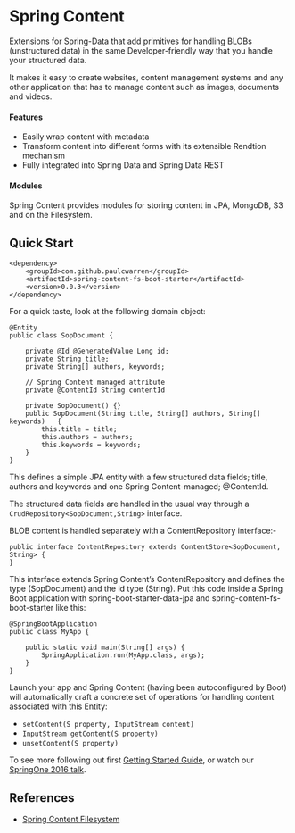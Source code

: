 # Spring Content

Extensions for Spring-Data that add primitives for handling BLOBs (unstructured data) in the same Developer-friendly way that you handle your structured data.

It makes it easy to create websites, content management systems and any other application that has to manage content such as images, documents and videos.

#### Features

- Easily wrap content with metadata 
- Transform content into different forms with its extensible Rendtion mechanism 
- Fully integrated into Spring Data and Spring Data REST

#### Modules

Spring Content provides modules for storing content in JPA, MongoDB, S3 and on the Filesystem.

## Quick Start

```
<dependency>
    <groupId>com.github.paulcwarren</groupId>
    <artifactId>spring-content-fs-boot-starter</artifactId>
    <version>0.0.3</version>
</dependency>
```

For a quick taste, look at the following domain object:

```
@Entity
public class SopDocument {
	
	private @Id @GeneratedValue Long id;
	private String title;
	private String[] authors, keywords;
	
	// Spring Content managed attribute
	private @ContentId String contentId

  	private SopDocument() {}
	public SopDocument(String title, String[] authors, String[] keywords) 	{
		this.title = title;
		this.authors = authors;
		this.keywords = keywords;
	}
}
```

This defines a simple JPA entity with a few structured data fields; title, authors and keywords and one Spring Content-managed; @ContentId.  

The structured data fields are handled in the usual way through a `CrudRepository<SopDocument,String>` interface.  

BLOB content is handled separately with a ContentRepository interface:-

```
public interface ContentRepository extends ContentStore<SopDocument, String> {
}
```

This interface extends Spring Content’s ContentRepository and defines the type (SopDocument) and the id type (String).  Put this code inside a Spring Boot application with spring-boot-starter-data-jpa and spring-content-fs-boot-starter like this:

```
@SpringBootApplication
public class MyApp {

    public static void main(String[] args) {
        SpringApplication.run(MyApp.class, args);
    }
}
```

Launch your app and Spring Content (having been autoconfigured by Boot) will automatically craft a concrete set of operations for handling content associated with this Entity:

- `setContent(S property, InputStream content)`
- `InputStream getContent(S property)`
- `unsetContent(S property)`

To see more following out first [Getting Started Guide](spring-content-fs-docs.md), or watch our [SpringOne 2016 talk](https://bit.ly/springone-vid).

## References

- [Spring Content Filesystem](refs/fs-index.html)


